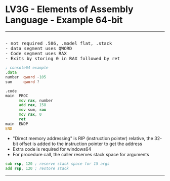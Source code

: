 # LV3G - Elements of Assembly Language - Example 64-bit
---
##
<pre>
- not required .586, .model flat, .stack
- data segment uses QWORD
- Code segment uses RAX
- Exits by storing 0 in RAX followed by ret
</pre>
```asm
; console64 example
.data
number  qword -105
sum     qword ?

.code
main  PROC
      mov rax, number
      add rax, 158
      mov sum, rax
      mov rax, 0
      ret
main  ENDP
END
```
- "Direct memory addressing" is RIP (instruction pointer) relative, the
32-bit offset is added to the instruction pointer to get the address
- Extra code is required for windows64
- For procedure call, the caller reserves stack space for arguments
```asm
sub rsp, 120 ; reserve stack space for 15 args
add rsp, 120 ; restore stack
```
---
